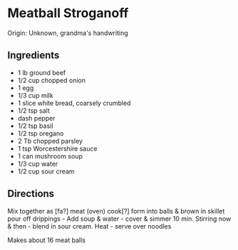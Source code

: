 # Meatball Stroganoff

Origin: Unknown, grandma's handwriting

## Ingredients

- 1 lb ground beef
- 1/2 cup chopped onion
- 1 egg
- 1/3 cup milk
- 1 slice white bread, coarsely crumbled
- 1/2 tsp salt
- dash pepper
- 1/2 tsp basil
- 1/2 tsp oregano
- 2 Tb chopped parsley
- 1 tsp Worcestershire sauce
- 1 can mushroom soup
- 1/3 cup water
- 1/2 cup sour cream

## Directions

Mix together as [fa?] meat (oven) cook[?] form into balls & brown in skillet pour off drippings - Add soup & water - cover & simmer 10 min. Stirring now & then - blend in sour cream. Heat - serve over noodles

Makes about 16 meat balls